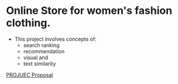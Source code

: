 # Online Store for women's fashion clothing.

- This project involves concepts of:
  - search ranking
  - recommendation
  - visual and
  - text similarity 

[PROJUEC Proposal]()
